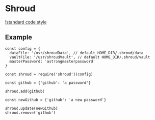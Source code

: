 # Shroud

[!standard code style](https://img.shields.io/badge/code%20style-standard-brightgreen.svg)

## Example

```
const config = {
  dataFile: '/usr/shroudData', // default HOME_DIR/.shroud/data
  vaultFile: '/usr/shroudVault', // default HOME_DIR/.shroud/vault
  masterPassword: 'astrongmasterpassword'
}

const shroud = require('shroud')(config)

const github = {'github': 'a password'}

shroud.add(github)

const newGithub = {'github': 'a new password'}

shroud.update(newGithub)
shroud.remove('github')
```

